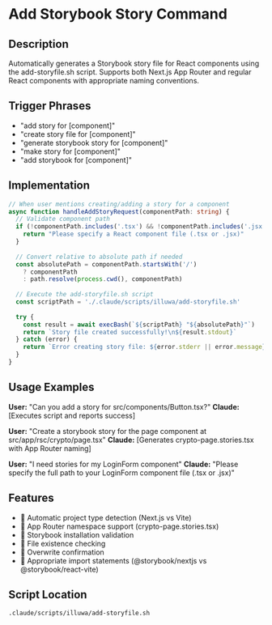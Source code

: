 # Add Storybook Story Command

## Description
Automatically generates a Storybook story file for React components using the add-storyfile.sh script. Supports both Next.js App Router and regular React components with appropriate naming conventions.

## Trigger Phrases
- "add story for [component]"
- "create story file for [component]" 
- "generate storybook story for [component]"
- "make story for [component]"
- "add storybook for [component]"

## Implementation

```typescript
// When user mentions creating/adding a story for a component
async function handleAddStoryRequest(componentPath: string) {
  // Validate component path
  if (!componentPath.includes('.tsx') && !componentPath.includes('.jsx')) {
    return "Please specify a React component file (.tsx or .jsx)"
  }
  
  // Convert relative to absolute path if needed
  const absolutePath = componentPath.startsWith('/') 
    ? componentPath 
    : path.resolve(process.cwd(), componentPath)
  
  // Execute the add-storyfile.sh script
  const scriptPath = './.claude/scripts/illuwa/add-storyfile.sh'
  
  try {
    const result = await execBash(`${scriptPath} "${absolutePath}"`)
    return `Story file created successfully!\n${result.stdout}`
  } catch (error) {
    return `Error creating story file: ${error.stderr || error.message}`
  }
}
```

## Usage Examples

**User:** "Can you add a story for src/components/Button.tsx?"
**Claude:** [Executes script and reports success]

**User:** "Create a storybook story for the page component at src/app/rsc/crypto/page.tsx"
**Claude:** [Generates crypto-page.stories.tsx with App Router naming]

**User:** "I need stories for my LoginForm component"
**Claude:** "Please specify the full path to your LoginForm component file (.tsx or .jsx)"

## Features
-  Automatic project type detection (Next.js vs Vite)
-  App Router namespace support (crypto-page.stories.tsx)
-  Storybook installation validation
-  File existence checking
-  Overwrite confirmation
-  Appropriate import statements (@storybook/nextjs vs @storybook/react-vite)

## Script Location
`.claude/scripts/illuwa/add-storyfile.sh`